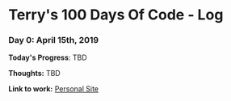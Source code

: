 # Terry's 100 Days Of Code - Log

### Day 0: April 15th, 2019

**Today's Progress**: TBD

**Thoughts:** TBD

**Link to work:** [Personal Site](http://terrycreamer.com)
